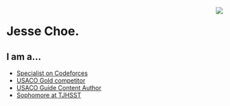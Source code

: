 <a>
<img align="right" src="https://github-readme-stats.vercel.app/api?username=jessechoe10&theme=algolia">
</a>

<h1>
Jesse Choe.
</h1>

<h2>
	I am a...
</h2>

- [Specialist on Codeforces](https://codeforces.com/profile/YoRepi7)
- [USACO Gold competitor](http://usaco.org)
- [USACO Guide Content Author](https://joincpi.org)
- [Sophomore at TJHSST](https://www.linkedin.com/in/jc10/)
